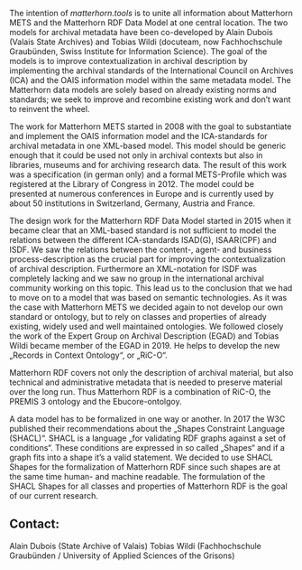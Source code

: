 The intention of *matterhorn.tools* is to unite all information about Matterhorn METS and the Matterhorn RDF Data Model at one central location. The two models for archival metadata have been co-developed by Alain Dubois (Valais State Archives) and Tobias Wildi (docuteam, now Fachhochschule Graubünden, Swiss Institute for Information Science). The goal of the models is to improve contextualization in archival description by implementing the archival standards of the International Council on Archives (ICA) and the OAIS information model within the same metadata model. The Matterhorn data models are solely based on already existing norms and standards; we seek to improve and recombine existing work and don’t want to reinvent the wheel.

The work for Matterhorn METS started in 2008 with the goal to substantiate and implement the OAIS information model and the ICA-standards for archival metadata in one XML-based model. This model should be generic enough that it could be used not only in archival contexts but also in libraries, museums and for archiving research data. The result of this work was a specification (in german only) and a formal METS-Profile which was registered at the Library of Congress in 2012. The model could be presented at numerous conferences in Europe and is currently used by about 50 institutions in Switzerland, Germany, Austria and France.

The design work for the Matterhorn RDF Data Model started in 2015 when it became clear that an XML-based standard is not sufficient to model the relations between the different ICA-standards ISAD(G), ISAAR(CPF) and ISDF. We saw the relations between the content-, agent- and business process-description as the crucial part for improving the contextualization of archival description. Furthermore an XML-notation for ISDF was completely lacking and we saw no group in the international archival community working on this topic. This lead us to the conclusion that we had to move on to a model that was based on semantic technologies. As it was the case with Matterhorn METS we decided again to not develop our own standard or ontology, but to rely on classes and properties of already existing, widely used and well maintained ontologies. We followed closely the work of the Expert Group on Archival Description (EGAD) and Tobias Wildi became member of the EGAD in 2019. He helps to develop the new „Records in Context Ontology“, or „RiC-O“.

Matterhorn RDF covers not only the description of archival material, but also technical and administrative metadata that is needed to preserve material over the long run. Thus Matterhorn RDF is a combination of RiC-O, the PREMIS 3 ontology and the Ebucore-ontolgoy.

A data model has to be formalized in one way or another. In 2017 the W3C published their recommendations about the „Shapes Constraint Language (SHACL)“. SHACL is a language „for validating RDF graphs against a set of conditions“. These conditions are expressed in so called „Shapes“ and if a graph fits into a shape it’s a valid statement. We decided to use SHACL Shapes for the formalization of Matterhorn RDF since such shapes are at the same time human- and machine readable. The formulation of the SHACL Shapes for all classes and properties of Matterhorn RDF is the goal of our current research.

## Contact:
Alain Dubois (State Archive of Valais)
Tobias Wildi (Fachhochschule Graubünden / University of Applied Sciences of the Grisons)
